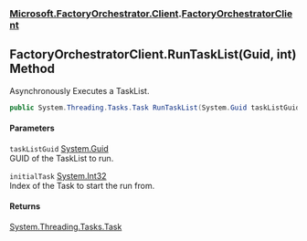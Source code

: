 ### [Microsoft.FactoryOrchestrator.Client](Microsoft_FactoryOrchestrator_Client.md 'Microsoft.FactoryOrchestrator.Client').[FactoryOrchestratorClient](FactoryOrchestratorClient.md 'Microsoft.FactoryOrchestrator.Client.FactoryOrchestratorClient')
## FactoryOrchestratorClient.RunTaskList(Guid, int) Method
Asynchronously Executes a TaskList.  
```csharp
public System.Threading.Tasks.Task RunTaskList(System.Guid taskListGuid, int initialTask=0);
```
#### Parameters
<a name='Microsoft_FactoryOrchestrator_Client_FactoryOrchestratorClient_RunTaskList(System_Guid_int)_taskListGuid'></a>
`taskListGuid` [System.Guid](https://docs.microsoft.com/en-us/dotnet/api/System.Guid 'System.Guid')  
GUID of the TaskList to run.
  
<a name='Microsoft_FactoryOrchestrator_Client_FactoryOrchestratorClient_RunTaskList(System_Guid_int)_initialTask'></a>
`initialTask` [System.Int32](https://docs.microsoft.com/en-us/dotnet/api/System.Int32 'System.Int32')  
Index of the Task to start the run from.
  
#### Returns
[System.Threading.Tasks.Task](https://docs.microsoft.com/en-us/dotnet/api/System.Threading.Tasks.Task 'System.Threading.Tasks.Task')  

